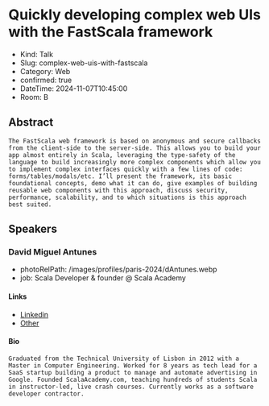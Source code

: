 # Quickly developing complex web UIs with the FastScala framework

- Kind: Talk
- Slug: complex-web-uis-with-fastscala
- Category: Web
- confirmed: true
- DateTime: 2024-11-07T10:45:00
- Room: B

## Abstract

```
The FastScala web framework is based on anonymous and secure callbacks from the client-side to the server-side. This allows you to build your app almost entirely in Scala, leveraging the type-safety of the language to build increasingly more complex components which allow you to implement complex interfaces quickly with a few lines of code: forms/tables/modals/etc. I’ll present the framework, its basic foundational concepts, demo what it can do, give examples of building reusable web components with this approach, discuss security, performance, scalability, and to which situations is this approach best suited.
```

## Speakers

### David Miguel Antunes

- photoRelPath: /images/profiles/paris-2024/dAntunes.webp
- job: Scala Developer & founder @ Scala Academy

#### Links

- [Linkedin](https://www.linkedin.com/in/david-antunes-197b3632)
- [Other](https://www.fastscala.com)

#### Bio

```
Graduated from the Technical University of Lisbon in 2012 with a Master in Computer Engineering. Worked for 8 years as tech lead for a SaaS startup building a product to manage and automate advertising in Google. Founded ScalaAcademy.com, teaching hundreds of students Scala in instructor-led, live crash courses. Currently works as a software developer contractor.
```
